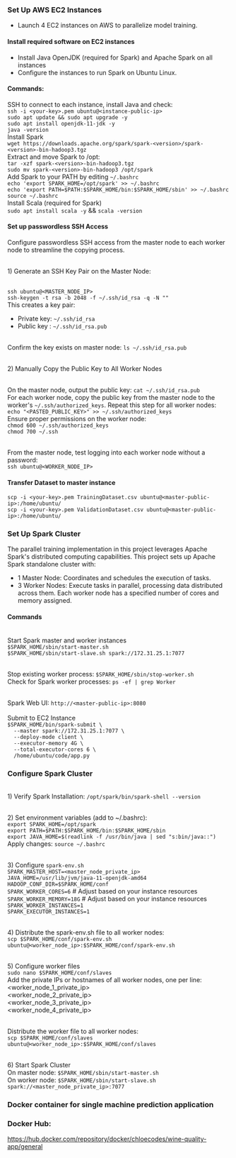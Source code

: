 ### Set Up AWS EC2 Instances
- Launch 4 EC2 instances on AWS to parallelize model training.
#### Install required software on EC2 instances
- Install Java OpenJDK (required for Spark) and Apache Spark on all instances
- Configure the instances to run Spark on Ubuntu Linux.
#### Commands:
SSH to connect to each instance, install Java and check: 
<br> `ssh -i <your-key>.pem ubuntu@<instance-public-ip>`
<br> `sudo apt update && sudo apt upgrade -y`
<br> `sudo apt install openjdk-11-jdk -y`
<br> `java -version`
<br> Install Spark
<br> `wget https://downloads.apache.org/spark/spark-<version>/spark-<version>-bin-hadoop3.tgz`
<br> Extract and move Spark to /opt: 
<br> `tar -xzf spark-<version>-bin-hadoop3.tgz`
<br> `sudo mv spark-<version>-bin-hadoop3 /opt/spark`
<br> Add Spark to your PATH by editing `~/.bashrc`
<br> `echo 'export SPARK_HOME=/opt/spark' >> ~/.bashrc`
<br> `echo 'export PATH=$PATH:$SPARK_HOME/bin:$SPARK_HOME/sbin' >> ~/.bashrc`
<br> `source ~/.bashrc`
<br> Install Scala (required for Spark)
<br> `sudo apt install scala -y` && `scala -version`

#### Set up passwordless SSH Access
Configure passwordless SSH access from the master node to each worker node to streamline the copying process.

<br> 1) Generate an SSH Key Pair on the Master Node:

<br> `ssh ubuntu@<MASTER_NODE_IP>`
<br> `ssh-keygen -t rsa -b 2048 -f ~/.ssh/id_rsa -q -N ""`
<br> This creates a key pair:
* Private key: `~/.ssh/id_rsa`
* Public key : `~/.ssh/id_rsa.pub`

<br> Confirm the key exists on master node: `ls ~/.ssh/id_rsa.pub`

<br> 2) Manually Copy the Public Key to All Worker Nodes

<br> On the master node, output the public key: `cat ~/.ssh/id_rsa.pub`
<br> For each worker node, copy the public key from the master node to the worker's `~/.ssh/authorized_keys`. Repeat this step for all worker nodes:
<br> `echo "<PASTED_PUBLIC_KEY>" >> ~/.ssh/authorized_keys`
<br> Ensure proper permissions on the worker node:
<br> `chmod 600 ~/.ssh/authorized_keys`
<br> `chmod 700 ~/.ssh`

<br> From the master node, test logging into each worker node without a password:
<br> `ssh ubuntu@<WORKER_NODE_IP>`

 
#### Transfer Dataset to master instance
`scp -i <your-key>.pem TrainingDataset.csv ubuntu@<master-public-ip>:/home/ubuntu/`
<br> `scp -i <your-key>.pem ValidationDataset.csv ubuntu@<master-public-ip>:/home/ubuntu/`

### Set Up Spark Cluster
The parallel training implementation in this project leverages Apache Spark's distributed computing capabilities.
This project sets up Apache Spark standalone cluster with:
* 1 Master Node: Coordinates and schedules the execution of tasks.
* 3 Worker Nodes: Execute tasks in parallel, processing data distributed across them.
Each worker node has a specified number of cores and memory assigned.

#### Commands
<br>Start Spark master and worker instances
<br>`$SPARK_HOME/sbin/start-master.sh`
<br>`$SPARK_HOME/sbin/start-slave.sh spark://172.31.25.1:7077`

<br> Stop existing worker process: `$SPARK_HOME/sbin/stop-worker.sh`
<br>Check for Spark worker processes:
`ps -ef | grep Worker`

<br> Spark Web UI: `http://<master-public-ip>:8080`
<br>
<br> Submit to EC2 Instance
<br> `$SPARK_HOME/bin/spark-submit \`
<br>`  --master spark://172.31.25.1:7077 \`
<br>`  --deploy-mode client \`
<br>`  --executor-memory 4G \`
<br>`  --total-executor-cores 6 \`
<br>`  /home/ubuntu/code/app.py`

### Configure Spark Cluster
<br> 1) Verify Spark Installation: `/opt/spark/bin/spark-shell --version`

<br> 2) Set environment variables (add to ~/.bashrc):
<br>`export SPARK_HOME=/opt/spark`
<br>`export PATH=$PATH:$SPARK_HOME/bin:$SPARK_HOME/sbin`
<br>`export JAVA_HOME=$(readlink -f /usr/bin/java | sed "s:bin/java::")`
<br> Apply changes: `source ~/.bashrc`

<br> 3) Configure `spark-env.sh`
<br> `SPARK_MASTER_HOST=<master_node_private_ip>`
<br> `JAVA_HOME=/usr/lib/jvm/java-11-openjdk-amd64`
<br> `HADOOP_CONF_DIR=$SPARK_HOME/conf`
<br> `SPARK_WORKER_CORES=6`     # Adjust based on your instance resources
<br> `SPARK_WORKER_MEMORY=18G`  # Adjust based on your instance resources
<br> `SPARK_WORKER_INSTANCES=1`
<br> `SPARK_EXECUTOR_INSTANCES=1`

<br> 4) Distribute the spark-env.sh file to all worker nodes:
<br> `scp $SPARK_HOME/conf/spark-env.sh ubuntu@<worker_node_ip>:$SPARK_HOME/conf/spark-env.sh`

<br> 5) Configure worker files
<br> `sudo nano $SPARK_HOME/conf/slaves`
<br> Add the private IPs or hostnames of all worker nodes, one per line:
<br> <worker_node_1_private_ip>
<br> <worker_node_2_private_ip>
<br> <worker_node_3_private_ip>
<br> <worker_node_4_private_ip>

<br> Distribute the worker file to all worker nodes:
<br> `scp $SPARK_HOME/conf/slaves ubuntu@<worker_node_ip>:$SPARK_HOME/conf/slaves`

<br> 6) Start Spark Cluster
<br> On master node: `$SPARK_HOME/sbin/start-master.sh`
<br> On worker node: `$SPARK_HOME/sbin/start-slave.sh spark://<master_node_private_ip>:7077`

### Docker container for single machine prediction application

### Docker Hub:
https://hub.docker.com/repository/docker/chloecodes/wine-quality-app/general
